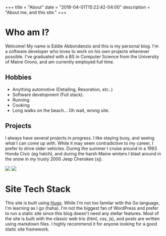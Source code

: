 +++
title = "About"
date = "2018-04-01T15:22:42-04:00"
description = "About me, and this site."
+++

Who am I?
===

Welcome! My name is Eddie Abbondanzio and this is my personal blog. I'm a software developer who loves to work on his own projects whenever possible. I've graduated with a BS in Computer Science from the University of Maine Orono, and am currently employed full time.

Hobbies
---
* Anything automotive (Detailing, Resoration, etc..)
* Software development (Full stack).
* Running
* Cooking
* Long walks on the beach... Oh wait, wrong site.

Projects
---

I always have several projects in progress. I like staying busy, and seeing what I can come up with. While it may seem contradictive to my career, I prefer to drive older vehicles. During the summer I cruise around in a 1993 Honda Civic (eg hatch), and during the harsh Maine winters I blast around in the snow in my trusty 2000 Jeep Cherokee (xj).

<img src="/img/civic/6-23-18/6.jpg" class="image-center">
<img src="/img/aboutme/1.jpg" class="image-center">

Site Tech Stack
===

This site is built using <a href="https://gohugo.io/">Hugo</a>. While I'm not too familar with the Go language, I'm learning as I go (haha). I'm not the biggest fan of WordPress and prefer to run a static site since this blog doesn't need any stellar features. Most of the site is built with the classic web trio (html, css, js), and posts are written using markdown files. I highly recommend it for anyone looking for a good static site framework.